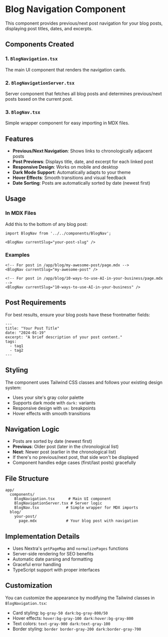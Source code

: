 # Blog Navigation Component

This component provides previous/next post navigation for your blog posts, displaying post titles, dates, and excerpts.

## Components Created

### 1. `BlogNavigation.tsx`
The main UI component that renders the navigation cards.

### 2. `BlogNavigationServer.tsx`  
Server component that fetches all blog posts and determines previous/next posts based on the current post.

### 3. `BlogNav.tsx`
Simple wrapper component for easy importing in MDX files.

## Features

- **Previous/Next Navigation**: Shows links to chronologically adjacent posts
- **Post Previews**: Displays title, date, and excerpt for each linked post
- **Responsive Design**: Works on mobile and desktop
- **Dark Mode Support**: Automatically adapts to your theme
- **Hover Effects**: Smooth transitions and visual feedback
- **Date Sorting**: Posts are automatically sorted by date (newest first)

## Usage

### In MDX Files

Add this to the bottom of any blog post:

```mdx
import BlogNav from '../../components/BlogNav';

<BlogNav currentSlug="your-post-slug" />
```

### Examples

```mdx
<!-- For post in /app/blog/my-awesome-post/page.mdx -->
<BlogNav currentSlug="my-awesome-post" />

<!-- For post in /app/blog/10-ways-to-use-AI-in-your-business/page.mdx -->
<BlogNav currentSlug="10-ways-to-use-AI-in-your-business" />
```

## Post Requirements

For best results, ensure your blog posts have these frontmatter fields:

```mdx
---
title: "Your Post Title"
date: "2024-01-19"
excerpt: "A brief description of your post content."
tags:
  - tag1
  - tag2
---
```

## Styling

The component uses Tailwind CSS classes and follows your existing design system:

- Uses your site's gray color palette
- Supports dark mode with `dark:` variants
- Responsive design with `sm:` breakpoints
- Hover effects with smooth transitions

## Navigation Logic

- Posts are sorted by date (newest first)
- **Previous**: Older post (later in the chronological list)
- **Next**: Newer post (earlier in the chronological list)
- If there's no previous/next post, that side won't be displayed
- Component handles edge cases (first/last posts) gracefully

## File Structure

```
app/
  components/
    BlogNavigation.tsx      # Main UI component
    BlogNavigationServer.tsx # Server logic
    BlogNav.tsx            # Simple wrapper for MDX imports
  blog/
    your-post/
      page.mdx             # Your blog post with navigation
```

## Implementation Details

- Uses Nextra's `getPageMap` and `normalizePages` functions
- Server-side rendering for SEO benefits
- Automatic date parsing and formatting
- Graceful error handling
- TypeScript support with proper interfaces

## Customization

You can customize the appearance by modifying the Tailwind classes in `BlogNavigation.tsx`:

- Card styling: `bg-gray-50 dark:bg-gray-800/50`
- Hover effects: `hover:bg-gray-100 dark:hover:bg-gray-800`
- Text colors: `text-gray-900 dark:text-gray-100`
- Border styling: `border border-gray-200 dark:border-gray-700`

